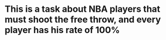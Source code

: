 # This is a task about NBA players that must shoot the free throw, and every player has his rate of 100% 
